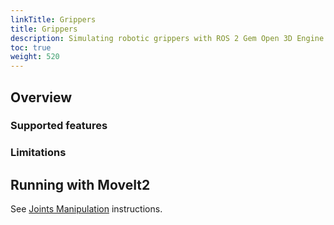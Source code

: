 ```yaml
---
linkTitle: Grippers 
title: Grippers
description: Simulating robotic grippers with ROS 2 Gem Open 3D Engine (O3DE).
toc: true
weight: 520
---
```


## Overview

### Supported features

### Limitations

## Running with MoveIt2

See [Joints Manipulation](joints-manipulation.md) instructions.
